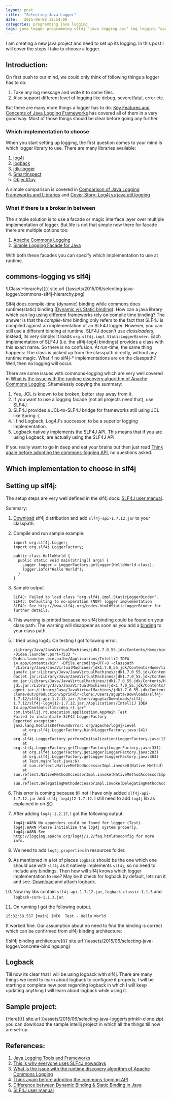 ```yaml
---
layout: post
title:  "Selecting Java Logger"
date:   2015-06-08 12:54:00
categories: programming java logging
tags: java logger programming slf4j "java logging api" log logging "apache commons logging" 
---
```


I am creating a new java project and need to set up its logging. In this post I will cover the steps I take to choose a logger.

## Introduction:

On first push to our mind, we could only think of following things a logger has to do:

1. Take any log message and write it to some files.
2. Also support different level of logging like debug, severe/fatal, error etc.

But there are many more things a logger has to do. [Key Features and Concepts of Java Logging Frameworks](http://www.java-logging.com/concepts/) has covered all of them in a very good way. Most of those things should be clear before going any further.

### Which implementation to  choose

When you start setting up logging, the first question comes to your mind is which logger library to use. There are many libraries available:

1. [log4j](http://logging.apache.org/log4j/2.x/)
2. [logback](http://logback.qos.ch/)
3. [jdk-logger](https://docs.oracle.com/javase/7/docs/api/java/util/logging/Logger.html)
4. [SmartInspect](http://www.gurock.com/smartinspect/)
5. [ObjectGuy](http://www.theobjectguy.com/javalog/)

A simple comparison is covered in [Comparison of Java Logging Frameworks and Libraries](http://www.java-logging.com/comparison/) and [Cover Story: Log4j vs java.util.logging](http://java.sys-con.com/node/48541)

### What if there is a broker in between

The simple solution is to use a facade or magic interface layer over multiple implementation of logger. But life is not that simple now there for facade there are multiple options too:

1. [Apache Commons Logging](http://commons.apache.org/proper/commons-logging/)
2. [Simple Logging Facade for Java](http://www.slf4j.org/)

With both these facades you can specify which implementation to use at runtime.

## commons-logging vs slf4j

![Class Hierarchy]({{ site.url }}assets/2015/06/selecting-java-logger/commons-slf4j-hierarchy.png)

Slf4j does compile-time (dynamic) binding while commons does runtime(static) binding ([Dynamic v/s Static binding](http://geekexplains.blogspot.in/2008/06/dynamic-binding-vs-static-binding-in.html)). How can a java library which can log using different frameworks rely on compile time binding?  The answer is  that the *compile-time* binding only refers to the fact that SLF4J is compiled against an implementation of an SLF4J logger. However, you can still use a different binding at runtime. SLF4J doesn't use *classloaders*, instead, its very simple:  It loads `org.slf4j.impl.StaticLoggerBinder`.  Each implementation of SLF4J (i.e. the slf4j-log4j bindings) provides a class with this exact name. So there is no confusion.  At run-time, the same thing happens: The class is picked up from the classpath directly, without any runtime magic.  What if no slf4j-* implementations are on the classpath?  Well, then no logging will occur.

There are some issues with commons-logging which are very well covered in [What is the issue with the runtime discovery algorithm of Apache Commons Logging](http://stackoverflow.com/questions/3222895/what-is-the-issue-with-the-runtime-discovery-algorithm-of-apache-commons-logging). Shamelessly copying the summary:

1. Yes, JCL is known to be broken, better stay away from it.
2. If you want to use a logging facade (not all projects need that), use SLF4J.
3. SLF4J provides a JCL-to-SLF4J bridge for frameworks still using JCL like Spring :(
4. I find Logback, Log4J's successor, to be a superior logging implementation.
5. Logback natively implements the SLF4J API. This means that if you are using Logback, are actually using the SLF4J API.

If you really want to go in deep and eat your brains out then just read [Think again before adopting the commons-logging API](http://articles.qos.ch/thinkAgain.html), no questions asked.

## Which implementation to choose in slf4j


## Setting up slf4j:
The setup steps are very well defined in the slf4j docs: [SLF4J user manual](http://www.slf4j.org/manual.html).

Summary:

1. [Download](http://www.slf4j.org/download.html) slf4j distribution and add `slf4j-api-1.7.12.jar` to your classpath.
2. Compile and run sample example:

    ```
    import org.slf4j.Logger;
    import org.slf4j.LoggerFactory;

    public class HelloWorld {
      public static void main(String[] args) {
        Logger logger = LoggerFactory.getLogger(HelloWorld.class);
        logger.info("Hello World");
      }
    }
    ```
3. Sample output

    ```
    SLF4J: Failed to load class "org.slf4j.impl.StaticLoggerBinder".
    SLF4J: Defaulting to no-operation (NOP) logger implementation
    SLF4J: See http://www.slf4j.org/codes.html#StaticLoggerBinder for further details.
    ```
4. This warning is printed because no slf4j binding could be found on your class path. The warning will disappear as soon as you add a [binding](http://www.slf4j.org/manual.html#swapping) to your class path.
5. I tried using log4j. On testing I got following error.

    ```
    /Library/Java/JavaVirtualMachines/jdk1.7.0_55.jdk/Contents/Home/bin/java -Didea.launcher.port=7533 "-Didea.launcher.bin.path=/Applications/IntelliJ IDEA 14.app/Contents/bin" -Dfile.encoding=UTF-8 -classpath "/Library/Java/JavaVirtualMachines/jdk1.7.0_55.jdk/Contents/Home/lib/ant-javafx.jar:/Library/Java/JavaVirtualMachines/jdk1.7.0_55.jdk/Contents/Home/lib/dt.jar:/Library/Java/JavaVirtualMachines/jdk1.7.0_55.jdk/Contents/Home/lib/javafx-doclet.jar:/Library/Java/JavaVirtualMachines/jdk1.7.0_55.jdk/Contents/Home/lib/javafx-mx.jar:/Library/Java/JavaVirtualMachines/jdk1.7.0_55.jdk/Contents/Home/lib/jconsole.jar:/Library/Java/JavaVirtualMachines/jdk1.7.0_55.jdk/Contents/Home/lib/sa-jdi.jar:/Library/Java/JavaVirtualMachines/jdk1.7.0_55.jdk/Contents/Home/lib/tools.jar:/Library/Java/JavaVirtualMachines/jdk1.7.0_55.jdk/Contents/Home/jre/lib/charsets.jar:/Library/Java/JavaVirtualMachines/jdk1.7.0_55.jdk/Contents/Home/jre/lib/deploy.jar:/Library/Java/JavaVirtualMachines/jdk1.7.0_55.jdk/Contents/Home/jre/lib/htmlconverter.jar:/Library/Java/JavaVirtualMachines/jdk1.7.0_55.jdk/Contents/Home/jre/lib/javaws.jar:/Library/Java/JavaVirtualMachines/jdk1.7.0_55.jdk/Contents/Home/jre/lib/jce.jar:/Library/Java/JavaVirtualMachines/jdk1.7.0_55.jdk/Contents/Home/jre/lib/jfr.jar:/Library/Java/JavaVirtualMachines/jdk1.7.0_55.jdk/Contents/Home/jre/lib/jfxrt.jar:/Library/Java/JavaVirtualMachines/jdk1.7.0_55.jdk/Contents/Home/jre/lib/jsse.jar:/Library/Java/JavaVirtualMachines/jdk1.7.0_55.jdk/Contents/Home/jre/lib/management-agent.jar:/Library/Java/JavaVirtualMachines/jdk1.7.0_55.jdk/Contents/Home/jre/lib/plugin.jar:/Library/Java/JavaVirtualMachines/jdk1.7.0_55.jdk/Contents/Home/jre/lib/resources.jar:/Library/Java/JavaVirtualMachines/jdk1.7.0_55.jdk/Contents/Home/jre/lib/rt.jar:/Library/Java/JavaVirtualMachines/jdk1.7.0_55.jdk/Contents/Home/jre/lib/ext/dnsns.jar:/Library/Java/JavaVirtualMachines/jdk1.7.0_55.jdk/Contents/Home/jre/lib/ext/localedata.jar:/Library/Java/JavaVirtualMachines/jdk1.7.0_55.jdk/Contents/Home/jre/lib/ext/sunec.jar:/Library/Java/JavaVirtualMachines/jdk1.7.0_55.jdk/Contents/Home/jre/lib/ext/sunjce_provider.jar:/Library/Java/JavaVirtualMachines/jdk1.7.0_55.jdk/Contents/Home/jre/lib/ext/sunpkcs11.jar:/Library/Java/JavaVirtualMachines/jdk1.7.0_55.jdk/Contents/Home/jre/lib/ext/zipfs.jar:/Users/agupta/Projects/Sprinklr-clone/out/production/Sprinklr-clone:/Users/agupta/Downloads/slf4j-1.7.12/slf4j-api-1.7.12.jar:/Users/agupta/Downloads/slf4j-1.7.12/slf4j-log4j12-1.7.12.jar:/Applications/IntelliJ IDEA 14.app/Contents/lib/idea_rt.jar" com.intellij.rt.execution.application.AppMain Test
    Failed to instantiate SLF4J LoggerFactory
    Reported exception:
    java.lang.NoClassDefFoundError: org/apache/log4j/Level
        at org.slf4j.LoggerFactory.bind(LoggerFactory.java:141)
        at org.slf4j.LoggerFactory.performInitialization(LoggerFactory.java:120)
        at org.slf4j.LoggerFactory.getILoggerFactory(LoggerFactory.java:331)
        at org.slf4j.LoggerFactory.getLogger(LoggerFactory.java:283)
        at org.slf4j.LoggerFactory.getLogger(LoggerFactory.java:304)
        at Test.main(Test.java:6)
        at sun.reflect.NativeMethodAccessorImpl.invoke0(Native Method)
        at sun.reflect.NativeMethodAccessorImpl.invoke(NativeMethodAccessorImpl.java:57)
        at sun.reflect.DelegatingMethodAccessorImpl.invoke(DelegatingMethodAccessorImpl.java:43)

    ```
6. This error is coming because till not I have only added `slf4j-api-1.7.12.jar` and `slf4j-log4j12-1.7.12`. I still need to add `log4j` lib as explained in on [SO](http://stackoverflow.com/questions/10585656/java-lang-classnotfoundexception-org-apache-log4j-level).
7. After adding `log4j-1.2.17`, I got the following output:

    ```
    log4j:WARN No appenders could be found for logger (Test).
    log4j:WARN Please initialize the log4j system properly.
    log4j:WARN See http://logging.apache.org/log4j/1.2/faq.html#noconfig for more info.
    ```
8. We need to add `log4j.properties` in resources folder.
9. As mentioned in a lot of places `logback` should be the one which one should use with `slf4j` as it natively implements `slf4j`, so no need to include any bindings. Then how will slf4j knows which logger implementation to use? May be it check for logback by default, lets run it and see. [Download](http://logback.qos.ch/download.html) and attach logback.
10. Now my libs contain `slf4j-api-1.7.12.jar`, `logback-classic-1.1.3` and `logback-core-1.1.3.jar`.
11. On running I got the following output.

```
15:32:58.537 [main] INFO  Test - Hello World
```

It worked fine. Our assumption about no need to find the binding is correct which can be confirmed from slf4j binding architecture:

![slf4j binding architecture]({{ site.url }}assets/2015/06/selecting-java-logger/concrete-bindings.png)


## Logback

Till now its clear that I will be using logback with slf4j. There are many things we need to learn about logback to configure it properly. I will be starting a complete new post regarding logback in which I will keep updating anything I will learn about logback while using it.

## Sample project:

[Here]({{ site.url }}assets/2015/06/selecting-java-logger/sprinklr-clone.zip) you can download the sample intellij project in which all the things till now are set-up.

## References:

1. [Java Logging Tools and Frameworks](http://www.java-logging.com/)
2. [This is why everyone uses SLF4J nowadays](http://jayunit100.blogspot.in/2013/10/simplifying-distinction-between-sl4j.html)
3. [What is the issue with the runtime discovery algorithm of Apache Commons Logging](http://stackoverflow.com/questions/3222895/what-is-the-issue-with-the-runtime-discovery-algorithm-of-apache-commons-logging)
4. [Think again before adopting the commons-logging API](http://articles.qos.ch/thinkAgain.html)
5. [Difference between Dynamic Binding & Static Binding in Java](http://geekexplains.blogspot.in/2008/06/dynamic-binding-vs-static-binding-in.html)
6. [SLF4J user manual](http://www.slf4j.org/manual.html)
